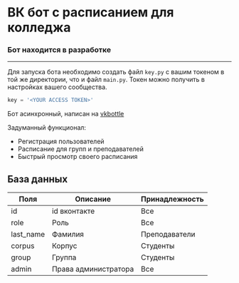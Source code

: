# ВК бот с расписанием для колледжа

### Бот находится в разработке
------------------------------

Для запуска бота необходимо создать файл `key.py` c вашим токеном в той же директории, что и файл `main.py`. 
Токен можно получить в настройках вашего сообщества.
```py
key = '<YOUR ACCESS TOKEN>'
```

Бот асинхронный, написан на <a href='https://github.com/vkbottle/vkbottle'>vkbottle</a>

Задуманный функционал:
- Регистрация пользователей
- Расписание для групп и преподавателей
- Быстрый просмотр своего расписания

База данных
-------

Поля       |    Описание           |   Принадлежность  |
-----------|-----------------------|-------------------|
id         |  id вконтакте         | Все               |
role       |  Роль                 | Все               |
last_name  |  Фамилия              | Преподаватели     |
corpus     |  Корпус               | Студенты          |
group      |  Группа               | Студенты          |
admin      |  Права администратора | Все               |
